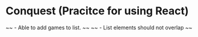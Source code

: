 # Conquest (Pracitce for using React)

~~ - Able to add games to list. ~~
~~ - List elements should not overlap ~~

